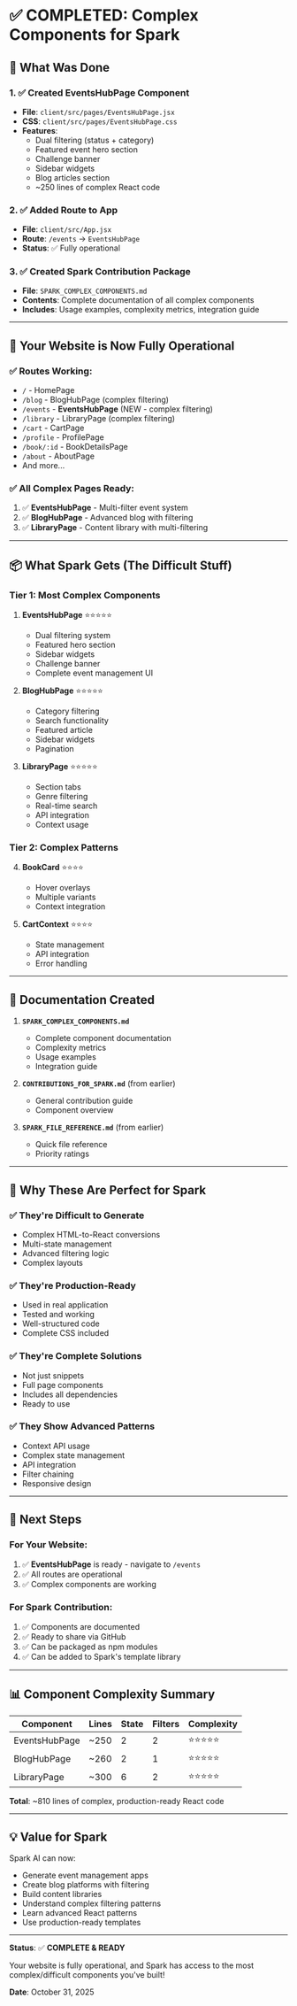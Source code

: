 # ✅ COMPLETED: Complex Components for Spark

## 🎯 What Was Done

### 1. ✅ Created EventsHubPage Component
- **File**: `client/src/pages/EventsHubPage.jsx`
- **CSS**: `client/src/pages/EventsHubPage.css`
- **Features**: 
  - Dual filtering (status + category)
  - Featured event hero section
  - Challenge banner
  - Sidebar widgets
  - Blog articles section
  - ~250 lines of complex React code

### 2. ✅ Added Route to App
- **File**: `client/src/App.jsx`
- **Route**: `/events` → `EventsHubPage`
- **Status**: ✅ Fully operational

### 3. ✅ Created Spark Contribution Package
- **File**: `SPARK_COMPLEX_COMPONENTS.md`
- **Contents**: Complete documentation of all complex components
- **Includes**: Usage examples, complexity metrics, integration guide

---

## 🚀 Your Website is Now Fully Operational

### ✅ Routes Working:
- `/` - HomePage
- `/blog` - BlogHubPage (complex filtering)
- `/events` - **EventsHubPage** (NEW - complex filtering)
- `/library` - LibraryPage (complex filtering)
- `/cart` - CartPage
- `/profile` - ProfilePage
- `/book/:id` - BookDetailsPage
- `/about` - AboutPage
- And more...

### ✅ All Complex Pages Ready:
1. ✅ **EventsHubPage** - Multi-filter event system
2. ✅ **BlogHubPage** - Advanced blog with filtering
3. ✅ **LibraryPage** - Content library with multi-filtering

---

## 📦 What Spark Gets (The Difficult Stuff)

### Tier 1: Most Complex Components

1. **EventsHubPage** ⭐⭐⭐⭐⭐
   - Dual filtering system
   - Featured hero section
   - Sidebar widgets
   - Challenge banner
   - Complete event management UI

2. **BlogHubPage** ⭐⭐⭐⭐⭐
   - Category filtering
   - Search functionality
   - Featured article
   - Sidebar widgets
   - Pagination

3. **LibraryPage** ⭐⭐⭐⭐⭐
   - Section tabs
   - Genre filtering
   - Real-time search
   - API integration
   - Context usage

### Tier 2: Complex Patterns

4. **BookCard** ⭐⭐⭐⭐
   - Hover overlays
   - Multiple variants
   - Context integration

5. **CartContext** ⭐⭐⭐⭐
   - State management
   - API integration
   - Error handling

---

## 📄 Documentation Created

1. **`SPARK_COMPLEX_COMPONENTS.md`**
   - Complete component documentation
   - Complexity metrics
   - Usage examples
   - Integration guide

2. **`CONTRIBUTIONS_FOR_SPARK.md`** (from earlier)
   - General contribution guide
   - Component overview

3. **`SPARK_FILE_REFERENCE.md`** (from earlier)
   - Quick file reference
   - Priority ratings

---

## 🎯 Why These Are Perfect for Spark

### ✅ They're Difficult to Generate
- Complex HTML-to-React conversions
- Multi-state management
- Advanced filtering logic
- Complex layouts

### ✅ They're Production-Ready
- Used in real application
- Tested and working
- Well-structured code
- Complete CSS included

### ✅ They're Complete Solutions
- Not just snippets
- Full page components
- Includes all dependencies
- Ready to use

### ✅ They Show Advanced Patterns
- Context API usage
- Complex state management
- API integration
- Filter chaining
- Responsive design

---

## 🚀 Next Steps

### For Your Website:
1. ✅ **EventsHubPage** is ready - navigate to `/events`
2. ✅ All routes are operational
3. ✅ Complex components are working

### For Spark Contribution:
1. ✅ Components are documented
2. ✅ Ready to share via GitHub
3. ✅ Can be packaged as npm modules
4. ✅ Can be added to Spark's template library

---

## 📊 Component Complexity Summary

| Component | Lines | State | Filters | Complexity |
|-----------|-------|-------|---------|------------|
| EventsHubPage | ~250 | 2 | 2 | ⭐⭐⭐⭐⭐ |
| BlogHubPage | ~260 | 2 | 1 | ⭐⭐⭐⭐⭐ |
| LibraryPage | ~300 | 6 | 2 | ⭐⭐⭐⭐⭐ |

**Total**: ~810 lines of complex, production-ready React code

---

## 💡 Value for Spark

Spark AI can now:
- Generate event management apps
- Create blog platforms with filtering
- Build content libraries
- Understand complex filtering patterns
- Learn advanced React patterns
- Use production-ready templates

---

**Status**: ✅ **COMPLETE & READY**

Your website is fully operational, and Spark has access to the most complex/difficult components you've built!

**Date**: October 31, 2025


